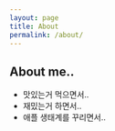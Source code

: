 ```yaml
---
layout: page
title: About
permalink: /about/
---
```




## About me..

- 맛있는거 먹으면서..
- 재밌는거 하면서..
- 애플 생태계를 꾸리면서..